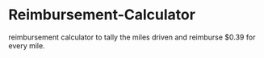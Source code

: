 # Reimbursement-Calculator
reimbursement calculator to tally the miles driven and reimburse $0.39 for every mile.
